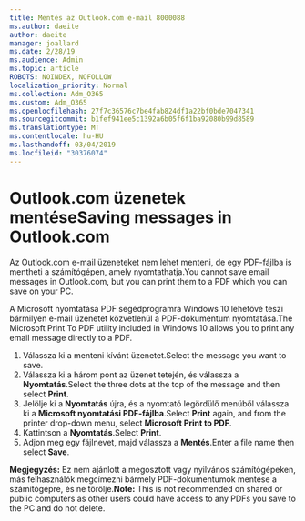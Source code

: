 ```yaml
---
title: Mentés az Outlook.com e-mail 8000088
ms.author: daeite
author: daeite
manager: joallard
ms.date: 2/28/19
ms.audience: Admin
ms.topic: article
ROBOTS: NOINDEX, NOFOLLOW
localization_priority: Normal
ms.collection: Adm_O365
ms.custom: Adm_O365
ms.openlocfilehash: 27f7c36576c7be4fab824df1a22bf0bde7047341
ms.sourcegitcommit: b1fef941ee5c1392a6b05f6f1ba92080b99d8589
ms.translationtype: MT
ms.contentlocale: hu-HU
ms.lasthandoff: 03/04/2019
ms.locfileid: "30376074"
---
```

# <a name="saving-messages-in-outlookcom"></a><span data-ttu-id="7b5de-102">Outlook.com üzenetek mentése</span><span class="sxs-lookup"><span data-stu-id="7b5de-102">Saving messages in Outlook.com</span></span>

<span data-ttu-id="7b5de-103">Az Outlook.com e-mail üzeneteket nem lehet menteni, de egy PDF-fájlba is mentheti a számítógépen, amely nyomtathatja.</span><span class="sxs-lookup"><span data-stu-id="7b5de-103">You cannot save email messages in Outlook.com, but you can print them to a PDF which you can save on your PC.</span></span>

<span data-ttu-id="7b5de-104">A Microsoft nyomtatása PDF segédprogramra Windows 10 lehetővé teszi bármilyen e-mail üzenetet közvetlenül a PDF-dokumentum nyomtatása.</span><span class="sxs-lookup"><span data-stu-id="7b5de-104">The Microsoft Print To PDF utility included in Windows 10 allows you to print any email message directly to a PDF.</span></span>

1. <span data-ttu-id="7b5de-105">Válassza ki a menteni kívánt üzenetet.</span><span class="sxs-lookup"><span data-stu-id="7b5de-105">Select the message you want to save.</span></span>
2. <span data-ttu-id="7b5de-106">Válassza ki a három pont az üzenet tetején, és válassza a **Nyomtatás**.</span><span class="sxs-lookup"><span data-stu-id="7b5de-106">Select the three dots at the top of the message and then select **Print**.</span></span>
3. <span data-ttu-id="7b5de-107">Jelölje ki a **Nyomtatás** újra, és a nyomtató legördülő menüből válassza ki a **Microsoft nyomtatási PDF-fájlba**.</span><span class="sxs-lookup"><span data-stu-id="7b5de-107">Select **Print** again, and from the printer drop-down menu, select **Microsoft Print to PDF**.</span></span>
4. <span data-ttu-id="7b5de-108">Kattintson a **Nyomtatás**.</span><span class="sxs-lookup"><span data-stu-id="7b5de-108">Select **Print**.</span></span>
5. <span data-ttu-id="7b5de-109">Adjon meg egy fájlnevet, majd válassza a **Mentés**.</span><span class="sxs-lookup"><span data-stu-id="7b5de-109">Enter a file name then select **Save**.</span></span>

<span data-ttu-id="7b5de-110">**Megjegyzés:** Ez nem ajánlott a megosztott vagy nyilvános számítógépeken, más felhasználók megcímezni bármely PDF-dokumentumok mentése a számítógépre, és ne törölje.</span><span class="sxs-lookup"><span data-stu-id="7b5de-110">**Note:** This is not recommended on shared or public computers as other users could have access to any PDFs you save to the PC and do not delete.</span></span>
